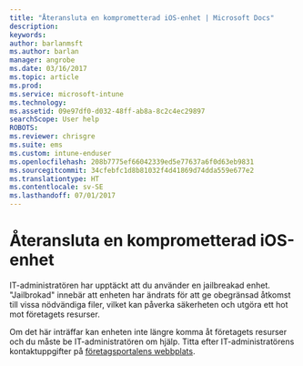 ```yaml
---
title: "Återansluta en komprometterad iOS-enhet | Microsoft Docs"
description: 
keywords: 
author: barlanmsft
ms.author: barlan
manager: angrobe
ms.date: 03/16/2017
ms.topic: article
ms.prod: 
ms.service: microsoft-intune
ms.technology: 
ms.assetid: 09e97df0-d032-48ff-ab8a-8c2c4ec29897
searchScope: User help
ROBOTS: 
ms.reviewer: chrisgre
ms.suite: ems
ms.custom: intune-enduser
ms.openlocfilehash: 208b7775ef66042339ed5e77637a6f0d63eb9831
ms.sourcegitcommit: 34cfebfc1d8b81032f4d41869d74dda559e677e2
ms.translationtype: HT
ms.contentlocale: sv-SE
ms.lasthandoff: 07/01/2017
---
```

# <a name="how-to-reconnect-a-compromised-ios-device"></a>Återansluta en komprometterad iOS-enhet

IT-administratören har upptäckt att du använder en jailbreakad enhet. "Jailbrokad" innebär att enheten har ändrats för att ge obegränsad åtkomst till vissa nödvändiga filer, vilket kan påverka säkerheten och utgöra ett hot mot företagets resurser.

Om det här inträffar kan enheten inte längre komma åt företagets resurser och du måste be IT-administratören om hjälp. Titta efter IT-administratörens kontaktuppgifter på [företagsportalens webbplats](http://portal.manage.microsoft.com).
